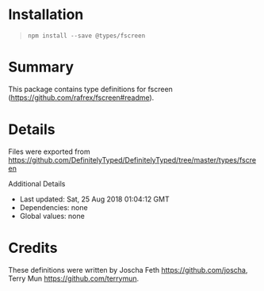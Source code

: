 # Installation
> `npm install --save @types/fscreen`

# Summary
This package contains type definitions for fscreen (https://github.com/rafrex/fscreen#readme).

# Details
Files were exported from https://github.com/DefinitelyTyped/DefinitelyTyped/tree/master/types/fscreen

Additional Details
 * Last updated: Sat, 25 Aug 2018 01:04:12 GMT
 * Dependencies: none
 * Global values: none

# Credits
These definitions were written by Joscha Feth <https://github.com/joscha>, Terry Mun <https://github.com/terrymun>.
